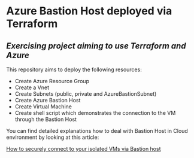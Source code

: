 # Azure Bastion Host deployed via Terraform 

## _Exercising project aiming to use Terraform and Azure_

This repository aims to deploy the following resources:
* Create Azure Resource Group
* Create a Vnet
* Create Subnets (public, private and AzureBastionSubnet)
* Create Azure Bastion Host
* Create Virtual Machine
* Create shell script which demonstrates the connection to the VM through the Bastion Host 

You can find detailed explanations how to deal with Bastion Host in Cloud environment by looking at this article: 

[How to securely connect to your isolated VMs via Bastion host
](https://medium.com/@sherifkunch/how-to-securely-connect-to-your-isolated-vms-via-bastion-host-dce720d2be39)



